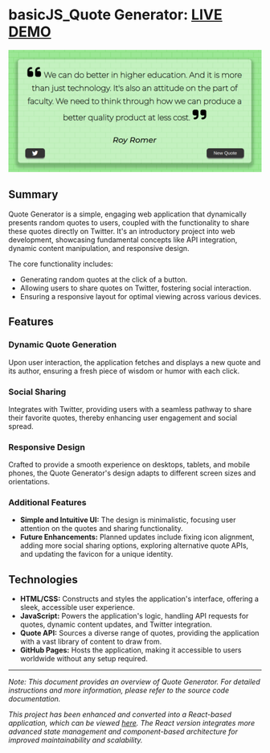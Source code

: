 # basicJS_Quote Generator: [LIVE DEMO](https://shcoobz.github.io/basicJS_quote-generator/)

![Quote Generator](img/basicJS_quote-generator.png)

## Summary

Quote Generator is a simple, engaging web application that dynamically presents random quotes to users, coupled with the functionality to share these quotes directly on Twitter. It's an introductory project into web development, showcasing fundamental concepts like API integration, dynamic content manipulation, and responsive design.

The core functionality includes:

- Generating random quotes at the click of a button.
- Allowing users to share quotes on Twitter, fostering social interaction.
- Ensuring a responsive layout for optimal viewing across various devices.

## Features

### Dynamic Quote Generation

Upon user interaction, the application fetches and displays a new quote and its author, ensuring a fresh piece of wisdom or humor with each click.

### Social Sharing

Integrates with Twitter, providing users with a seamless pathway to share their favorite quotes, thereby enhancing user engagement and social spread.

### Responsive Design

Crafted to provide a smooth experience on desktops, tablets, and mobile phones, the Quote Generator's design adapts to different screen sizes and orientations.

### Additional Features

- **Simple and Intuitive UI:** The design is minimalistic, focusing user attention on the quotes and sharing functionality.
- **Future Enhancements:** Planned updates include fixing icon alignment, adding more social sharing options, exploring alternative quote APIs, and updating the favicon for a unique identity.

## Technologies

- **HTML/CSS:** Constructs and styles the application's interface, offering a sleek, accessible user experience.
- **JavaScript:** Powers the application's logic, handling API requests for quotes, dynamic content updates, and Twitter integration.
- **Quote API:** Sources a diverse range of quotes, providing the application with a vast library of content to draw from.
- **GitHub Pages:** Hosts the application, making it accessible to users worldwide without any setup required.

---

_Note: This document provides an overview of Quote Generator. For detailed instructions and more information, please refer to the source code documentation._

_This project has been enhanced and converted into a React-based application, which can be viewed [here](https://github.com/Shcoobz/react_quote-generator/). The React version integrates more advanced state management and component-based architecture for improved maintainability and scalability._
